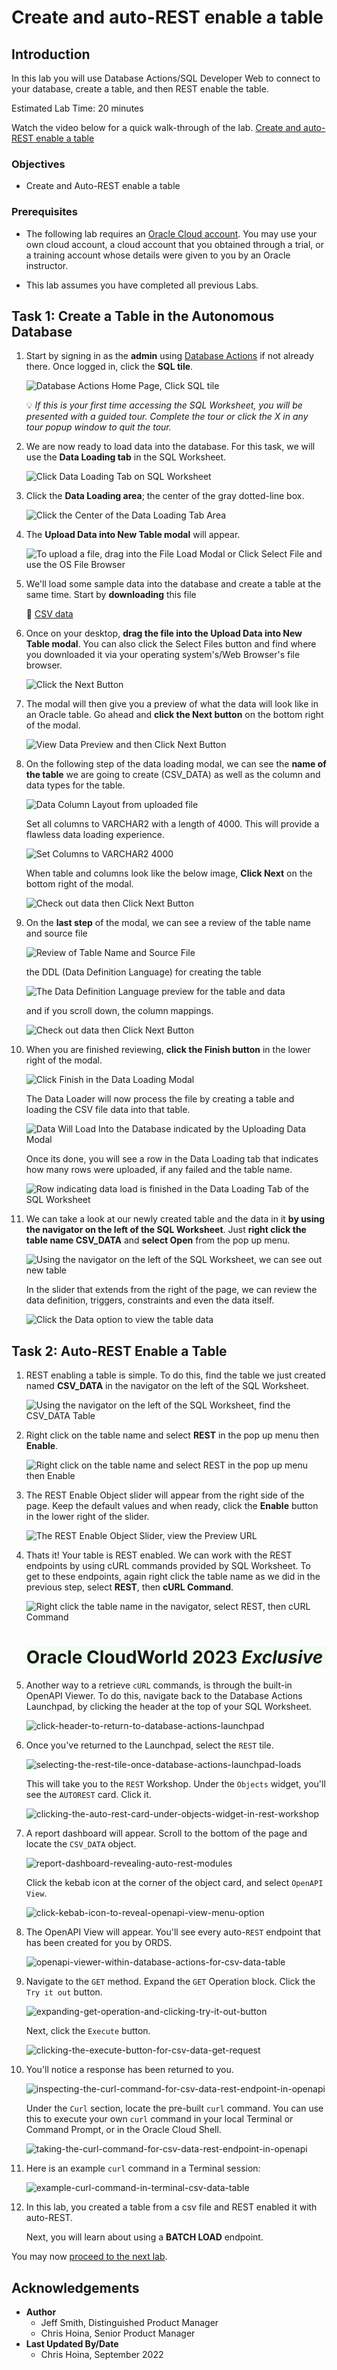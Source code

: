 # Create and auto-REST enable a table

## Introduction

In this lab you will use Database Actions/SQL Developer Web to connect to your database, create a table, and then REST enable the table.

Estimated Lab Time: 20 minutes

Watch the video below for a quick walk-through of the lab.
[Create and auto-REST enable a table](videohub:1_7agj8yum)

### Objectives

- Create and Auto-REST enable a table

### Prerequisites

- The following lab requires an [Oracle Cloud account](https://www.oracle.com/cloud/free/). You may use your own cloud account, a cloud account that you obtained through a trial, or a training account whose details were given to you by an Oracle instructor.

- This lab assumes you have completed all previous Labs. 

## Task 1: Create a Table in the Autonomous Database

1. Start by signing in as the **admin** using [Database Actions](https://oracle-livelabs.github.io/common/labs/sqldevweb-login/sqldevweb-login.md) if not already there. Once logged in, click the **SQL tile**.

    ![Database Actions Home Page, Click SQL tile](images/click-for-sql-worksheet.png)

   💡 *If this is your first time accessing the SQL Worksheet, you will be presented with a guided tour. Complete the tour or click the X in any tour popup window to quit the tour.*

2. We are now ready to load data into the database. For this task, we will use the **Data Loading tab** in the SQL Worksheet.

    ![Click Data Loading Tab on SQL Worksheet](images/data-load-tab.png)

3. Click the **Data Loading area**; the center of the gray dotted-line box.

    ![Click the Center of the Data Loading Tab Area](images/data-load-tab.png)

4. The **Upload Data into New Table modal** will appear.

    ![To upload a file, drag into the File Load Modal or Click Select File and use the OS File Browser](./images/file-load-modal.png)

5. We'll load some sample data into the database and create a table at the same time. Start by **downloading** this file

    💾 [CSV data](https://objectstorage.us-ashburn-1.oraclecloud.com/p/LNAcA6wNFvhkvHGPcWIbKlyGkicSOVCIgWLIu6t7W2BQfwq2NSLCsXpTL9wVzjuP/n/c4u04/b/livelabsfiles/o/developer-library/csv_data.csv)

6. Once on your desktop, **drag the file into the Upload Data into New Table modal**. You can also click the Select Files button and find where you downloaded it via your operating system's/Web Browser's file browser.

    ![Click the Next Button](./images/select-files-option.png)

7. The modal will then give you a preview of what the data will look like in an Oracle table. Go ahead and **click the Next button** on the bottom right of the modal.

    ![View Data Preview and then Click Next Button](./images/data-preview-click-next.png)

8. On the following step of the data loading modal, we can see the **name of the table** we are going to create (CSV_DATA) as well as the column and data types for the table.

     ![Data Column Layout from uploaded file](./images/data-column-layout-preview.png)

     Set all columns to VARCHAR2 with a length of 4000. This will provide a flawless data loading experience.

     ![Set Columns to VARCHAR2 4000](./images/set-columns-to-varchar2.png)

     When table and columns look like the below image, **Click Next** on the bottom right of the modal.

     ![Check out data then Click Next Button](./images/data-preview-click-next.png)

9. On the **last step** of the modal, we can see a review of the table name and source file

    ![Review of Table Name and Source File](./images/final-review-data-load.png)

    the DDL (Data Definition Language) for creating the table

    ![The Data Definition Language preview for the table and data](./images/review-ddl-code.png)

    and if you scroll down, the column mappings.

    ![Check out data then Click Next Button](./images/final-review-column-mapping.png)

10. When you are finished reviewing, **click the Finish button** in the lower right of the modal.

    ![Click Finish in the Data Loading Modal](./images/click-finish-for-data-load.png)

    The Data Loader will now process the file by creating a table and loading the CSV file data into that table. 

    ![Data Will Load Into the Database indicated by the Uploading Data Modal](./images/uploading-data-modal-dialog.png)

    Once its done, you will see a row in the Data Loading tab that indicates how many rows were uploaded, if any failed and the table name.

    ![Row indicating data load is finished in the Data Loading Tab of the SQL Worksheet](./images/data-load-results-tab.png)

11. We can take a look at our newly created table and the data in it **by using the navigator on the left of the SQL Worksheet**. Just **right click the table name CSV_DATA** and **select Open** from the pop up menu.

    ![Using the navigator on the left of the SQL Worksheet, we can see out new table](./images/navigating-reviewing-new-table.png)

    In the slider that extends from the right of the page, we can review the data definition, triggers, constraints and even the data itself.

    ![Click the Data option to view the table data](./images/table-options-slider.png)

## Task 2: Auto-REST Enable a Table

1. REST enabling a table is simple. To do this, find the table we just created named **CSV_DATA** in the navigator on the left of the SQL Worksheet.

    ![Using the navigator on the left of the SQL Worksheet, find the CSV_DATA Table](./images/using-navigator-to-find-table.png)

2. Right click on the table name and select **REST** in the pop up menu then **Enable**.

    ![Right click on the table name and select REST in the pop up menu then Enable](./images/rest-enabling-table.png)

3. The REST Enable Object slider will appear from the right side of the page. Keep the default values and when ready, click the **Enable** button in the lower right of the slider.

    ![The REST Enable Object Slider, view the Preview URL](./images/rest-enable-slider-context.png)

4. Thats it! Your table is REST enabled. We can work with the REST endpoints by using cURL commands provided by SQL Worksheet. To get to these endpoints, again right click the table name as we did in the previous step, select **REST**, then **cURL Command**.

    ![Right click the table name in the navigator, select REST, then cURL Command](./images/retrieve-curl-command-for-object.png " ")

   <div>
     <h1 style="background-color:HoneyDew;">Oracle CloudWorld 2023 <i>Exclusive</i></h1>
   </div>

5. Another way to a retrieve `cURL` commands, is through the built-in OpenAPI Viewer. To do this, navigate back to the Database Actions Launchpad, by clicking the header at the top of your SQL Worksheet.

   ![click-header-to-return-to-database-actions-launchpad](./images/click-header-to-return-to-database-actions-launchpad.png " ")

6. Once you've returned to the Launchpad, select the `REST` tile.

   ![selecting-the-rest-tile-once-database-actions-launchpad-loads](./images/selecting-the-rest-tile-once-database-actions-launchpad-loads.png " ")

   This will take you to the `REST` Workshop. Under the `Objects` widget, you'll see the `AUTOREST` card. Click it.

   ![clicking-the-auto-rest-card-under-objects-widget-in-rest-workshop](./images/clicking-the-auto-rest-card-under-objects-widget-in-rest-workshop.png " ")

7. A report dashboard will appear. Scroll to the bottom of the page and locate the `CSV_DATA` object.

   ![report-dashboard-revealing-auto-rest-modules](./images/report-dashboard-revealing-auto-rest-modules.png " ")

   Click the kebab icon at the corner of the object card, and select `OpenAPI View`.

   ![click-kebab-icon-to-reveal-openapi-view-menu-option](./images/click-kebab-icon-to-reveal-openapi-view-menu-option.png " ")

8. The OpenAPI View will appear. You'll see every auto-`REST` endpoint that has been created for you by ORDS.

   ![openapi-viewer-within-database-actions-for-csv-data-table](./images/openapi-viewer-within-database-actions-for-csv-data-table.png " ")

9. Navigate to the `GET` method. Expand the `GET` Operation block. Click the `Try it out` button.

   ![expanding-get-operation-and-clicking-try-it-out-button](./images/expanding-get-operation-and-clicking-try-it-out-button.png " ")

   Next, click the `Execute` button.

   ![clicking-the-execute-button-for-csv-data-get-request](./images/clicking-the-execute-button-for-csv-data-get-request.png " ")

10. You'll notice a response has been returned to you. 

    ![inspecting-the-curl-command-for-csv-data-rest-endpoint-in-openapi](./images/inspecting-the-curl-command-for-csv-data-rest-endpoint-in-openapi.png " ")

    Under the `Curl` section, locate the pre-built `curl` command. You can use this to execute your own `curl` command in your local Terminal or Command Prompt, or in the Oracle Cloud Shell.

    ![taking-the-curl-command-for-csv-data-rest-endpoint-in-openapi](./images/taking-the-curl-command-for-csv-data-rest-endpoint-in-openapi.png)

11. Here is an example `curl` command in a Terminal session:

    ![example-curl-command-in-terminal-csv-data-table](./images/example-curl-command-in-terminal-csv-data-table.png " ")

12. In this lab, you created a table from a csv file and REST enabled it with auto-REST.

    Next, you will learn about using a **BATCH LOAD** endpoint.

You may now [proceed to the next lab](#next).

## Acknowledgements

 - **Author**
    - Jeff Smith, Distinguished Product Manager
    - Chris Hoina, Senior Product Manager
 - **Last Updated By/Date**
    - Chris Hoina, September 2022
